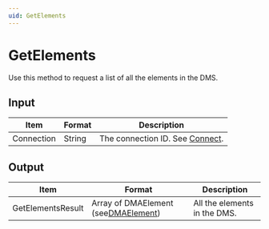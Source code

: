 ```yaml
---
uid: GetElements
---
```


# GetElements

Use this method to request a list of all the elements in the DMS.

## Input

| Item       | Format | Description                                   |
|------------|--------|-----------------------------------------------|
| Connection | String | The connection ID. See [Connect](xref:Connect). |

## Output

| Item              | Format                                                                                    | Description                  |
|-------------------|-------------------------------------------------------------------------------------------|------------------------------|
| GetElementsResult | Array of DMAElement (see[DMAElement](xref:DMAElement1#dmaelement)) | All the elements in the DMS. |

